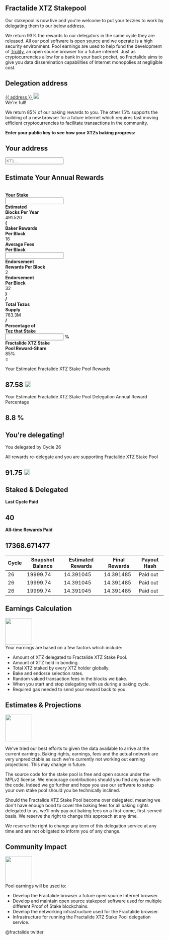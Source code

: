 <div class="row">
    <div class="col-lg-offset-3 col-lg-6 col-sm-offset-2 col-sm-8 col-xs-offset-1 col-xs-10">
        <div class="text-center">
            <h2 class="sub_heading_blue">Fractalide XTZ Stakepool</h2>
            <p>
                Our stakepool is now live and you're welcome to put your tezzies to work by delegating them to our below address.
            </p>
            <p>
                We return 93% the rewards to our delegators in the same cycle they are released. All our pool software is <a href="https://github.com/fractalide/fractalpools">open source</a> and we operate is a high security environment. Pool earnings are used to help fund the development of <a href="/trulity">Trulity</a>, an open source browser for a future internet. Just as cryptocurrencies allow for a bank in your back pocket, so Fractalide aims to give you data dissemination capabilities of Internet monopolies at negligible cost.
            </p>
        </div>
    </div>
</div>
<div class="row">
    <div class="col-sm-offset-2 col-sm-8 col-xs-offset-1 col-xs-10 text-center">
        <div class="blue_box">
            <h2 class="sub_heading_blue">Delegation address</h2>
            <div class="row white_box">
                <div class="col-lg-8 col-xs-offset-2 col-xs-10">
                    <a href="https://tzscan.io/{{ address }}?default=delegation"
                       <span id="delegationAddress">{{ address }}</span>
                    </a>
                    <a class="copy" href="#" onclick="javascript:copyToClipboard('delegationAddress',event);">
                        <img src="/img/stake-pools/copy.png" width="19px">
                    </a>
                </div>
            </div>
            <div class="row full_box hidden">
                <div class="">
                    We're full!
                </div>
            </div>
        </div>
    </div>
</div>
<div class="row">
    <div class="col-sm-offset-2 col-sm-8 col-xs-offset-1 col-xs-10 text-center">
        <p class="text_dark_blue">
            We return 85% of our baking rewards to you. The other 15% supports the building of a new browser for a future internet which requires fast moving efficient cryptocurrencies to facilitate transactions in the community.
        </p>
        <p class="text_dark_blue">
            <b class="text_dark_blue">Enter your public key to see how your XTZs baking progress:</b>
        </p>
    </div>
</div>
<div class="row">
    <div class="col-sm-offset-2 col-sm-8 col-xs-offset-1 col-xs-10 text-center">
        <div class="blue_box">
            <h2 class="sub_heading_blue">Your address</h2>
            <input type="text" class="form-control input-lg" id="yourAddress" name="yourAddress" placeholder="KT1..."/>
        </div>
    </div>
</div>

<div id="estimation" class="">

<div class="row">
    <div class="col-sm-offset-2 col-sm-8 col-xs-offset-1 col-xs-10 text-center">
        <div class="blue_box">
            <h2 class="sub_heading_blue">Estimate Your Annual Rewards</h2>
            <div class="math_formula">
                <div class="math_element">
                    <div class="math_name">
                        <b class="text_dark_blue"><br>Your Stake</b>
                    </div>
                    <div class="math_field">
                        <div class="input-group">
                            <input type="text" class="form-control" aria-describedby="your-stake-addon">
                            <span class="input-group-addon darker" id="your-stake-addon"><img src="/img/stake-pools/tezos-currency-white-min.png" width="12px"/></span>
                        </div>
                    </div>
                </div>
                <div class="math_symbol">
                    <i class="fa fa-times text_blue" aria-hidden="true"></i>
                </div>
                <div class="math_element">
                    <div class="math_name">
                        <b class="text_dark_blue">Estimated<br>Blocks Per Year</b>
                    </div>
                    <div class="math_value">
                        <span>491.520</span>
                    </div>
                </div>
                <div class="math_symbol">
                    <i class="fa fa-times text_blue" aria-hidden="true"></i>
                </div>
                <div class="math_symbol">
                    <b class="text_blue">(</b>
                </div>
                <div class="math_element">
                    <div class="math_name">
                        <b class="text_dark_blue">Baker Rewards<br>Per Block</b>
                    </div>
                    <div class="math_value">
                        <span>16</span>
                    </div>
                </div>
                <div class="math_symbol">
                    <i class="fa fa-plus text_blue" aria-hidden="true"></i>
                </div>
                <div class="math_element">
                    <div class="math_name">
                        <b class="text_dark_blue">Average Fees<br>Per Block</b>
                    </div>
                    <div class="math_field">
                        <div class="input-group">
                            <input type="text" class="form-control" aria-describedby="your-stake-addon">
                            <span class="input-group-addon darker" id="your-stake-addon"><img src="/img/stake-pools/tezos-currency-white-min.png" width="12px"/></span>
                        </div>
                    </div>
                </div>
                <div class="math_symbol">
                    <i class="fa fa-plus text_blue" aria-hidden="true"></i>
                </div>
                <div class="math_element">
                    <div class="math_name">
                        <b class="text_dark_blue">Endorsement<br>Rewards Per Block</b>
                    </div>
                    <div class="math_value">
                        <span>2</span>
                    </div>
                </div>
                <div class="math_symbol">
                    <i class="fa fa-times text_blue" aria-hidden="true"></i>
                </div>
                <div class="math_element">
                    <div class="math_name">
                        <b class="text_dark_blue">Endorsement<br>Per Block</b>
                    </div>
                    <div class="math_value">
                        <span>32</span>
                    </div>
                </div>
                <div class="math_symbol">
                    <b class="text_blue">)</b>
                </div>
                <div class="math_symbol">
                    <b class="text_blue">/</b>
                </div>
                <div class="math_element">
                    <div class="math_name">
                        <b class="text_dark_blue">Total Tezos<br>Supply</b>
                    </div>
                    <div class="math_value">
                        <span>763.3M</span>
                    </div>
                </div>
                <div class="math_symbol">
                    <b class="text_blue">/</b>
                </div>
                <div class="math_element">
                    <div class="math_name">
                        <b class="text_dark_blue">Percentage of<br>Tez that Stake</b>
                    </div>
                    <div class="math_field">
                        <div class="input-group">
                            <input type="text" class="form-control" aria-describedby="your-stake-addon">
                            <span class="input-group-addon darker" id="your-stake-addon"><b class="text_white">%</b></span>
                        </div>
                    </div>
                </div>
                <div class="math_symbol">
                    <i class="fa fa-times text_blue" aria-hidden="true"></i>
                </div>
                <div class="math_element">
                    <div class="math_name">
                        <b class="text_dark_blue">Fractalide XTZ Stake<br>Pool Reward-Share</b>
                    </div>
                    <div class="math_value">
                        <span>85%</span>
                    </div>
                </div>
                <div class="math_symbol">
                    <b class="text_blue">=</b>
                </div>
            </div>
        </div>
    </div>
</div>
<div class="row row-eq-height">
    <div class="col-sm-offset-2 col-sm-4 col-xs-offset-1 col-xs-10 text-center">
        <div class="border_blue">
            <p class="text_dark_blue">Your Estimated Fractalide XTZ Stake Pool Rewards</p>
            <h2 class="sub_heading_blue">87.58 <img src="/img/stake-pools/tezos-currency-blue-min.png" width="18px"/></h2>
        </div>
    </div>
    <div class="col-sm-offset-0 col-sm-4 col-xs-offset-1 col-xs-10 text-center">
        <div class="border_blue">
            <p class="text_dark_blue">Your Estimated Fractalide XTZ Stake Pool Delegation Annual Reward Percentage</p>
            <h2 class="sub_heading_blue">8.8 %</h2>
        </div>
    </div>
</div>

</div>

<!-- kt1 data table -->
<div id="kt1" class="hidden">

<div class="row">
    <div class="col-sm-offset-2 col-sm-8 col-xs-offset-1 col-xs-10 text-center">
        <div class="border_blue">
            <h2 class="sub_heading_blue">You're delegating!</h2>
            <p class="text_dark_blue">
                You delegated by Cycle 26
            </p>
            <p class="text_dark_blue">
                All rewards re-delegate and you are supporting Fractalide XTZ Stake Pool
            </p>
            <h2 class="sub_heading_blue">91.75 <img src="/img/stake-pools/tezos-currency-blue-min.png" width="18px"/></h2>
            <h2 class="sub_heading_blue">Staked & Delegated</h2>
        </div>
    </div>
</div>

<div class="row row-eq-height">
    <div class="col-sm-offset-2 col-sm-4 col-xs-offset-1 col-xs-10 text-center">
        <div class="blue_box">
            <p><b class="text_dark_blue">Last Cycle Paid</b></p>
            <h2 class="sub_heading_blue">40</h2>
        </div>
    </div>
    <div class="col-sm-offset-0 col-sm-4 col-xs-offset-1 col-xs-10 text-center">
        <div class="blue_box">
            <p><b class="text_dark_blue">All-time Rewards Paid</b></p>
            <h2 class="sub_heading_blue">17368.671477</h2>
        </div>
    </div>
</div>

<div class="row kt1_data">
    <div class="col-sm-offset-2 col-sm-8">
        <div class="table-responsive">
            <table class="table table-padded">
                <thead>
                    <tr>
                        <th>Cycle</th>
                        <th>Snapshot Balance</th>
                        <th>Estimated Rewards</th>
                        <th>Final Rewards</th>
                        <th>Payout Hash</th>
                    </tr>
                </thead>
                <tbody>
                    <tr>
                        <td>26</td>
                        <td>19999.74</td>
                        <td>14.391045</td>
                        <td>14.391485</td>
                        <td class="text_blue">Paid out</td>
                    </tr>
                    <tr>
                        <td>26</td>
                        <td>19999.74</td>
                        <td>14.391045</td>
                        <td>14.391485</td>
                        <td class="text_blue">Paid out</td>
                    </tr>
                    <tr>
                        <td>26</td>
                        <td>19999.74</td>
                        <td>14.391045</td>
                        <td>14.391485</td>
                        <td class="text_blue">Paid out</td>
                    </tr>
                </tbody>
            </table>
        </div>
    </div>
</div>

</div>

<div class="row">
    <div class="col-sm-offset-3 col-sm-6 col-xs-offset-1 col-xs-10">
        <div class="text-center top_margin">
            <h2 class="sub_heading_blue">Earnings Calculation</h2>
            <img class="tezos_icon" src="/img/stake-pools/icon-calculation-min.png" width="85px">
        </div>
        <span class="text_dark_blue">
            Your earnings are based on a few factors which include:
        </span>
        <ul class="text_dark_blue">
            <li>Amount of XTZ delegated to Fractalide XTZ Stake Pool.</li>
            <li>Amount of XTZ held in bonding.</li>
            <li>Total XTZ staked by every XTZ holder globally.</li>
            <li>Bake and endorse selection rates.</li>
            <li>Random valued transaction fees in the blocks we bake.</li>
            <li>When you start and stop delegating with us during a baking cycle.</li>
            <li>Required gas needed to send your reward back to you.</li>
        </ul>
    </div>
</div>
<div class="row">
    <div class="col-sm-offset-2 col-sm-8 col-xs-offset-1 col-xs-10 text-center top_margin">
        <h2 class="sub_heading_blue">Estimates & Projections</h2>
        <img class="tezos_icon" src="/img/stake-pools/icon-projection-min.png" width="85px">
        <p class="text_dark_blue">
            We've tried our best efforts to given the data available to arrive at the current earnings. Baking rights, earnings, fees and the actual network are very unpredictable as such we're currently not working out earning projections. This may change in future.
        </p>
        <p class="text_dark_blue">
            The source code for the stake pool is free and open source under the MPLv2 license. We encourage contributions should you find any issue with the code. Indeed we go further and hope you use our software to setup your own stake pool should you be technically inclined.
        </p>
        <p class="text_dark_blue">
            Should the Fractalide XTZ Stake Pool become over delegated, meaning we don't have enough bond to cover the baking fees for all baking rights delegated to us, we'll only pay out baking fees on a first-come, first-served basis. We reserve the right to change this approach at any time.
        </p>
        <p class="text_dark_blue">
            We reserve the right to change any term of this delegation service at any time and are not obligated to inform you of any change.
        </p>
    </div>
</div>
<div class="row">
    <div class="col-sm-offset-3 col-sm-6 col-xs-offset-1 col-xs-10">
        <div class="text-center top_margin">
            <h2 class="sub_heading_blue">Community Impact</h2>
            <img class="tezos_icon" src="/img/stake-pools/icon-community-min.png" width="85px">
        </div>
        <span class="text_dark_blue">
            Pool earnings will be used to:
        </span>
        <ul class="text_dark_blue">
            <li>Develop the Fractalide browser a future open source Internet browser.</li>
            <li>Develop and maintain open source stakepool software used for multiple different Proof of Stake blockchains.</li>
            <li>Develop the networking infrastructure used for the Fractalide browser.</li>
            <li>Infrastructure for running the Fractalide XTZ Stake Pool delegation service.</li>
        </ul>
        <span class="text_dark_blue">
            @fractalide twitter
        </span>
    </div>
</div>

<script src="/js/global.js"></script>
